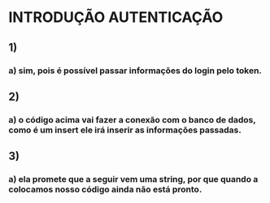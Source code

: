 # INTRODUÇÃO AUTENTICAÇÃO

## 1)
### a) sim, pois é possível passar informações do login pelo token.

## 2)
### a) o código acima vai fazer a conexão com o banco de dados, como é um insert ele irá inserir as informações passadas. 

## 3)
### a) ela promete que a seguir vem uma string, por que quando a colocamos nosso código ainda não está pronto.